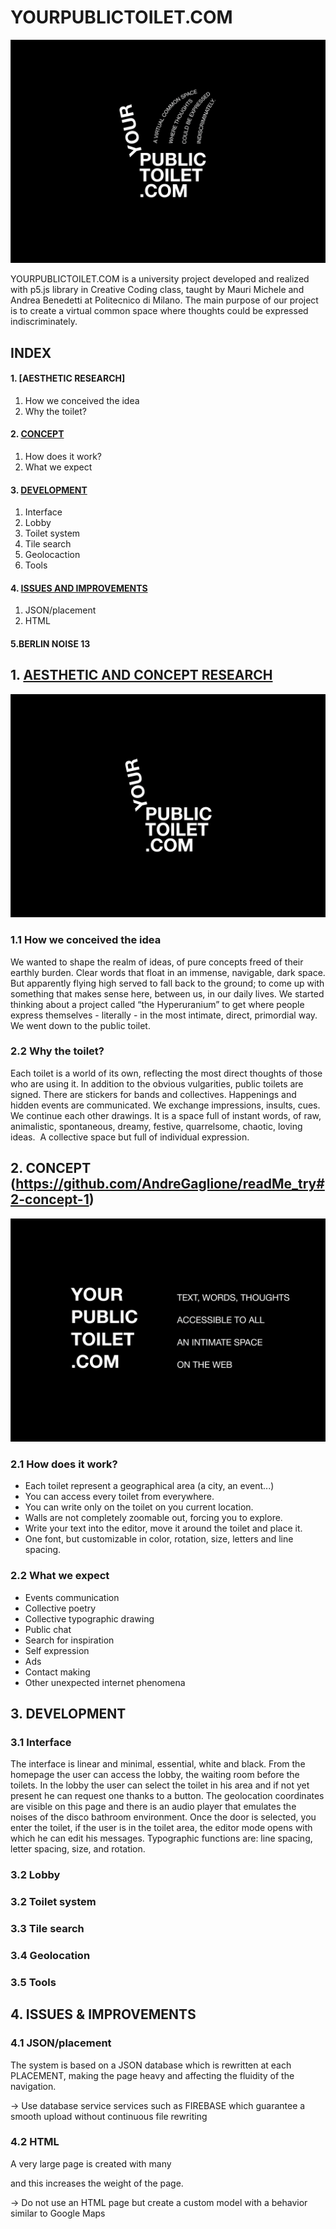 # YOURPUBLICTOILET.COM
![COVER](Images/COVER.png)

YOURPUBLICTOILET.COM is a university project developed and realized with p5.js library in Creative Coding class, taught by Mauri Michele and Andrea Benedetti at Politecnico di Milano.
The main purpose of our project is to create a virtual common space where thoughts could be expressed indiscriminately.

## INDEX

#### 1. <a name="1">[AESTHETIC RESEARCH]</a>	                                                              
  1.	How we conceived the idea
  2.	Why the toilet?

#### 2. [CONCEPT](#concept)
  1. How does it work?
  2. What we expect

#### 3. [DEVELOPMENT](#development)
  1. Interface
  2. Lobby
  3. Toilet system
  4. Tile search
  5. Geolocaction
  6. Tools

#### 4. [ISSUES AND IMPROVEMENTS](#issues-and-improvements)
  1. JSON/placement
  2. HTML

#### 5.BERLIN NOISE 13


## 1. [AESTHETIC AND CONCEPT RESEARCH](#1)

![CONCEPT](Images/LOGO.png)


### 1.1 How we conceived the idea

We wanted to shape the realm of ideas, of pure concepts freed of their earthly burden.
Clear words that float in an immense, navigable, dark space.
But apparently flying high served to fall back to the ground; to come up with something that makes sense here, between us, in our daily lives.
We started thinking about a project called “the Hyperuranium” to get where people express themselves - literally - in the most intimate, direct, primordial way.
We went down to the public toilet.

### 2.2 Why the toilet?

Each toilet is a world of its own, reflecting the most direct thoughts of those who are using it.
In addition to the obvious vulgarities, public toilets are signed. There are stickers for bands and collectives. Happenings and hidden events are communicated. We exchange impressions, insults, cues.
We continue each other drawings.
It is a space full of instant words, of raw, animalistic, spontaneous, dreamy, festive, quarrelsome, chaotic, loving ideas. 
A collective space but full of individual expression.

## 2. CONCEPT (https://github.com/AndreGaglione/readMe_try#2-concept-1)
![CONCEPT](Images/CONCEPT.png)

### 2.1 How does it work?

* Each toilet represent a geographical area (a city, an event...)
* You can access every toilet from everywhere.
* You can write only on the toilet on you current location.
* Walls are not completely zoomable out, forcing you to explore.
* Write your text into the editor, move it around the toilet and place it.
* One font, but customizable in color, rotation, size, letters and line spacing.


### 2.2 What we expect

* Events communication
* Collective poetry
* Collective typographic drawing
* Public chat
* Search for inspiration
* Self expression
* Ads
* Contact making
* Other unexpected internet phenomena




## 3. DEVELOPMENT

### 3.1 Interface

The interface is linear and minimal, essential, white and black. From the homepage the user can access the lobby, the waiting room before the toilets. In the lobby the user can select the toilet in his area and if not yet present he can request one thanks to a button. The geolocation coordinates are visible on this page and there is an audio player that emulates the noises of the disco bathroom environment. Once the door is selected, you enter the toilet, if the user is in the toilet area, the editor mode opens with which he can edit his messages. Typographic functions are: line spacing, letter spacing, size, and rotation.


### 3.2 Lobby

### 3.2 Toilet system

### 3.3 Tile search

### 3.4 Geolocation

### 3.5 Tools


## 4. ISSUES & IMPROVEMENTS

### 4.1 JSON/placement
The system is based on a JSON database which is rewritten at each PLACEMENT, making the page heavy and affecting the fluidity of the navigation.

-> Use database service services such as FIREBASE which guarantee a smooth upload without continuous file rewriting


### 4.2 HTML
A very large page is created with many <div> and this increases the weight of the page.

-> Do not use an HTML page but create a custom model with a behavior similar to Google Maps
